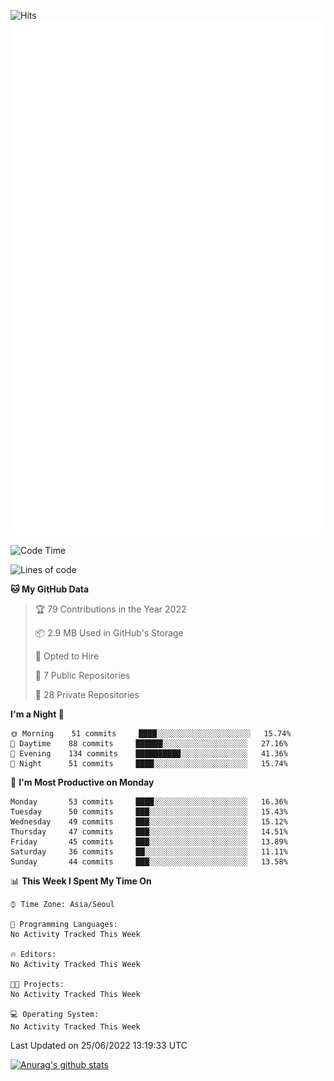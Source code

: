 ![Hits](https://hits.seeyoufarm.com/api/count/incr/badge.svg?url=https%3A%2F%2Fgithub.com%2Fkokose1234&count_bg=%2379C83D&title_bg=%23555555&icon=apple.svg&icon_color=%23E7E7E7&title=hits&edge_flat=false)
<br/>
![Metrics](https://github.com/kokose1234/kokose1234/blob/main/github-metrics.svg)

<!--START_SECTION:waka-->
![Code Time](http://img.shields.io/badge/Code%20Time-648%20hrs%2043%20mins-blue)

![Lines of code](https://img.shields.io/badge/From%20Hello%20World%20I%27ve%20Written-940%20Thousand%20lines%20of%20code-blue)

**🐱 My GitHub Data** 

> 🏆 79 Contributions in the Year 2022
 > 
> 📦 2.9 MB Used in GitHub's Storage 
 > 
> 💼 Opted to Hire
 > 
> 📜 7 Public Repositories 
 > 
> 🔑 28 Private Repositories  
 > 
**I'm a Night 🦉** 

```text
🌞 Morning    51 commits     ████░░░░░░░░░░░░░░░░░░░░░   15.74% 
🌆 Daytime    88 commits     ██████░░░░░░░░░░░░░░░░░░░   27.16% 
🌃 Evening    134 commits    ██████████░░░░░░░░░░░░░░░   41.36% 
🌙 Night      51 commits     ████░░░░░░░░░░░░░░░░░░░░░   15.74%

```
📅 **I'm Most Productive on Monday** 

```text
Monday       53 commits     ████░░░░░░░░░░░░░░░░░░░░░   16.36% 
Tuesday      50 commits     ███░░░░░░░░░░░░░░░░░░░░░░   15.43% 
Wednesday    49 commits     ███░░░░░░░░░░░░░░░░░░░░░░   15.12% 
Thursday     47 commits     ███░░░░░░░░░░░░░░░░░░░░░░   14.51% 
Friday       45 commits     ███░░░░░░░░░░░░░░░░░░░░░░   13.89% 
Saturday     36 commits     ██░░░░░░░░░░░░░░░░░░░░░░░   11.11% 
Sunday       44 commits     ███░░░░░░░░░░░░░░░░░░░░░░   13.58%

```


📊 **This Week I Spent My Time On** 

```text
⌚︎ Time Zone: Asia/Seoul

💬 Programming Languages: 
No Activity Tracked This Week

🔥 Editors: 
No Activity Tracked This Week

🐱‍💻 Projects: 
No Activity Tracked This Week

💻 Operating System: 
No Activity Tracked This Week

```


 Last Updated on 25/06/2022 13:19:33 UTC
<!--END_SECTION:waka-->

[![Anurag's github stats](https://github-readme-stats.vercel.app/api?username=kokose1234&theme=dracula)](https://github.com/anuraghazra/github-readme-stats)



	

